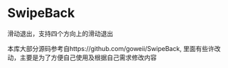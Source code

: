 # SwipeBack
滑动退出，支持四个方向上的滑动退出

本库大部分源码参考自https://github.com/goweii/SwipeBack, 里面有些许改动，主要是为了方便自己使用及根据自己需求修改内容
